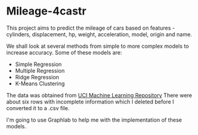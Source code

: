 # Mileage-4castr

This project aims to predict the mileage of cars based on features - cylinders, displacement, hp, weight, acceleration, model, origin and name.
 
 
We shall look at several methods from simple to more complex models to increase accuracy. Some of these models are: 

- Simple Regression
- Multiple Regression
- Ridge Regression
- K-Means Clustering

The data was obtained from  [UCI Machine Learning Repository](http://archive.ics.uci.edu/ml/datasets/Auto+MPG)
There were about six rows with incomplete information which I deleted before I converted it to a .csv file. 

I'm going to use Graphlab to help me with the implementation of these models. 
